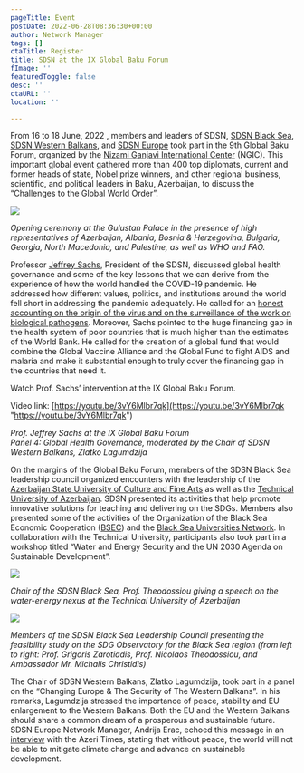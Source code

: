 ```yaml
---
pageTitle: Event
postDate: 2022-06-28T08:36:30+00:00
author: Network Manager
tags: []
ctaTitle: Register
title: SDSN at the IX Global Baku Forum
fImage: ''
featuredToggle: false
desc: ''
ctaURL: ''
location: ''

---
```

From 16 to 18 June, 2022 , members and leaders of SDSN, [SDSN Black Sea](http://sdsn-blacksea.auth.gr/), [SDSN Western Balkans](https://www.unsdsn.org/western-balkans), and [SDSN Europe](https://sdsn.eu/) took part in the 9th Global Baku Forum, organized by the [Nizami Ganjavi International Center](http://nizamiganjavi-ic.org/aboutus) (NGIC). This important global event gathered more than 400 top diplomats, current and former heads of state, Nobel prize winners, and other regional business, scientific, and political leaders in Baku, Azerbaijan, to discuss the “Challenges to the Global World Order”.

![](https://lirp.cdn-website.com/6f2c9f57/dms3rep/multi/opt/Baku+conference-1920w.jpg) 

_Opening ceremony at the Gulustan Palace in the presence of high representatives of Azerbaijan, Albania, Bosnia & Herzegovina, Bulgaria, Georgia, North Macedonia, and Palestine, as well as WHO and FAO._

Professor [Jeffrey Sachs](mailto:jeff.sachs@unsdsn.org), President of the SDSN, discussed global health governance and some of the key lessons that we can derive from the experience of how the world handled the COVID-19 pandemic. He addressed how different values, politics, and institutions around the world fell short in addressing the pandemic adequately. He called for an [honest accounting on the origin of the virus and on the surveillance of the work on biological pathogens](https://www.pnas.org/doi/full/10.1073/pnas.2202769119). Moreover, Sachs pointed to the huge financing gap in the health system of poor countries that is much higher than the estimates of the World Bank. He called for the creation of a global fund that would combine the Global Vaccine Alliance and the Global Fund to fight AIDS and malaria and make it substantial enough to truly cover the financing gap in the countries that need it.

Watch Prof. Sachs’ intervention at the IX Global Baku Forum.

Video link: [https://youtu.be/3vY6Mlbr7qk](https://youtu.be/3vY6Mlbr7qk "https://youtu.be/3vY6Mlbr7qk") 

_Prof. Jeffrey Sachs at the IX Global Baku Forum   
 Panel 4: Global Health Governance, moderated by the Chair of SDSN Western Balkans, Zlatko Lagumdzija_

On the margins of the Global Baku Forum, members of the SDSN Black Sea leadership council organized encounters with the leadership of the [Azerbaijan State University of Culture and Fine Arts](https://www.admiu.edu.az/en.php) as well as the [Technical University of Azerbaijan](http://www.aztu.edu.az/azp/). SDSN presented its activities that help promote innovative solutions for teaching and delivering on the SDGs. Members also presented some of the activities of the Organization of the Black Sea Economic Cooperation ([BSEC](http://www.bsec-organization.org/)) and the [Black Sea Universities Network](https://bsun.org/). In collaboration with the Technical University, participants also took part in a workshop titled “Water and Energy Security and the UN 2030 Agenda on Sustainable Development”.

![](https://lirp.cdn-website.com/6f2c9f57/dms3rep/multi/opt/Baku+conference+2-1920w.jpg)

_Chair of the SDSN Black Sea, Prof. Theodossiou giving a speech on the water-energy nexus at the Technical University of Azerbaijan_

![](https://lirp.cdn-website.com/6f2c9f57/dms3rep/multi/opt/Baku+conference+3-1920w.jpg) 

_Members of the SDSN Black Sea Leadership Council presenting the feasibility study on the SDG Observatory for the Black Sea region (from left to right: Prof. Grigoris Zarotiadis, Prof. Nicolaos Theodossiou, and Ambassador Mr. Michalis Christidis)_

The Chair of SDSN Western Balkans, Zlatko Lagumdzija, took part in a panel on the “Changing Europe & The Security of The Western Balkans”. In his remarks, Lagumdzija stressed the importance of peace, stability and EU enlargement to the Western Balkans. Both the EU and the Western Balkans should share a common dream of a prosperous and sustainable future. SDSN Europe Network Manager, Andrija Erac, echoed this message in an [interview](https://azeritimes.com/2022/06/16/andrija-erac-global-baku-forum-helps-to-find-common-solutions/) with the Azeri Times, stating that without peace, the world will not be able to mitigate climate change and advance on sustainable development.